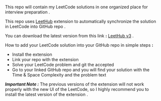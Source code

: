 This repo will contain my LeetCode solutions in one organized place for interview preparation .

This repo uses [LeetHub](https://github.com/raphaelheinz/LeetHub-3.0?tab=readme-ov-file) extension to automatically synchronize the solution in LeetCode into GitHub repo .

You can download the latest version from this link **:** [LeetHub v3](https://chromewebstore.google.com/detail/leethub-v3/kdkgpjpenaeoodajljkflmlnkoihkmda) .

How to add your LeetCode solution into your GitHub repo in simple steps **:**
- Install the extension
- Link your repo with the extension
- Solve your LeetCode problem and git the accepted
- Go to your linked GitHub repo and you will find your solution with the Time & Space Complexity and the problem text

***Important Note :*** The previous versions of the extension will not work properly with the new UI of the LeetCode, so I highly recommend you to install the latest version of the extension .
